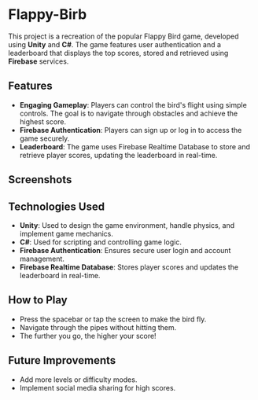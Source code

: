 # Flappy-Birb

This project is a recreation of the popular Flappy Bird game, developed using **Unity** and **C#**. The game features user authentication and a leaderboard that displays the top scores, stored and retrieved using **Firebase** services.

## Features

- **Engaging Gameplay**: Players can control the bird's flight using simple controls. The goal is to navigate through obstacles and achieve the highest score.
- **Firebase Authentication**: Players can sign up or log in to access the game securely.
- **Leaderboard**: The game uses Firebase Realtime Database to store and retrieve player scores, updating the leaderboard in real-time.

## Screenshots

## Technologies Used

- **Unity**: Used to design the game environment, handle physics, and implement game mechanics.
- **C#**: Used for scripting and controlling game logic.
- **Firebase Authentication**: Ensures secure user login and account management.
- **Firebase Realtime Database**: Stores player scores and updates the leaderboard in real-time.

## How to Play
- Press the spacebar or tap the screen to make the bird fly.
- Navigate through the pipes without hitting them.
- The further you go, the higher your score!

## Future Improvements
- Add more levels or difficulty modes.
- Implement social media sharing for high scores.
